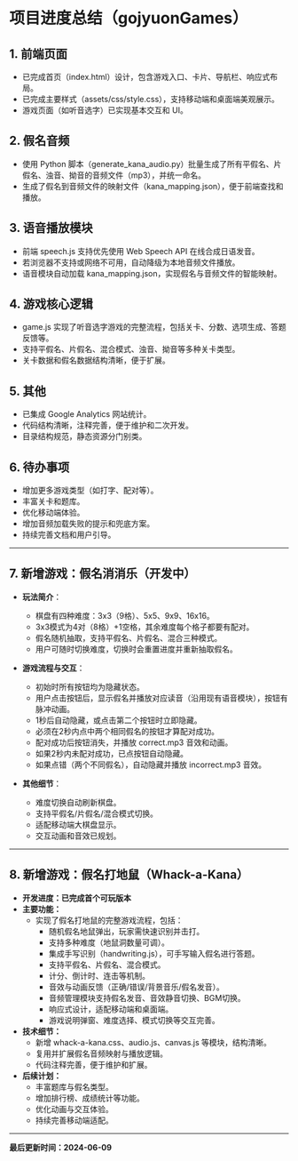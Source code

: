 # 项目进度总结（gojyuonGames）

## 1. 前端页面

- 已完成首页（index.html）设计，包含游戏入口、卡片、导航栏、响应式布局。
- 已完成主要样式（assets/css/style.css），支持移动端和桌面端美观展示。
- 游戏页面（如听音选字）已实现基本交互和 UI。

## 2. 假名音频

- 使用 Python 脚本（generate_kana_audio.py）批量生成了所有平假名、片假名、浊音、拗音的音频文件（mp3），并统一命名。
- 生成了假名到音频文件的映射文件（kana_mapping.json），便于前端查找和播放。

## 3. 语音播放模块

- 前端 speech.js 支持优先使用 Web Speech API 在线合成日语发音。
- 若浏览器不支持或网络不可用，自动降级为本地音频文件播放。
- 语音模块自动加载 kana_mapping.json，实现假名与音频文件的智能映射。

## 4. 游戏核心逻辑

- game.js 实现了听音选字游戏的完整流程，包括关卡、分数、选项生成、答题反馈等。
- 支持平假名、片假名、混合模式、浊音、拗音等多种关卡类型。
- 关卡数据和假名数据结构清晰，便于扩展。

## 5. 其他

- 已集成 Google Analytics 网站统计。
- 代码结构清晰，注释完善，便于维护和二次开发。
- 目录结构规范，静态资源分门别类。

## 6. 待办事项

- 增加更多游戏类型（如打字、配对等）。
- 丰富关卡和题库。
- 优化移动端体验。
- 增加音频加载失败的提示和兜底方案。
- 持续完善文档和用户引导。

---

## 7. 新增游戏：假名消消乐（开发中）

- **玩法简介**：

  - 棋盘有四种难度：3x3（9格）、5x5、9x9、16x16。
  - 3x3模式为4对（8格）+1空格，其余难度每个格子都要有配对。
  - 假名随机抽取，支持平假名、片假名、混合三种模式。
  - 用户可随时切换难度，切换时会重置进度并重新抽取假名。
- **游戏流程与交互**：

  - 初始时所有按钮均为隐藏状态。
  - 用户点击按钮后，显示假名并播放对应读音（沿用现有语音模块），按钮有脉冲动画。
  - 1秒后自动隐藏，或点击第二个按钮时立即隐藏。
  - 必须在2秒内点中两个相同假名的按钮才算配对成功。
  - 配对成功后按钮消失，并播放 correct.mp3 音效和动画。
  - 如果2秒内未配对成功，已点按钮自动隐藏。
  - 如果点错（两个不同假名），自动隐藏并播放 incorrect.mp3 音效。
- **其他细节**：

  - 难度切换自动刷新棋盘。
  - 支持平假名/片假名/混合模式切换。
  - 适配移动端大棋盘显示。
  - 交互动画和音效已规划。

---

## 8. 新增游戏：假名打地鼠（Whack-a-Kana）

- **开发进度：已完成首个可玩版本**
- **主要功能：**
  - 实现了假名打地鼠的完整游戏流程，包括：
    - 随机假名地鼠弹出，玩家需快速识别并击打。
    - 支持多种难度（地鼠洞数量可调）。
    - 集成手写识别（handwriting.js），可手写输入假名进行答题。
    - 支持平假名、片假名、混合模式。
    - 计分、倒计时、连击等机制。
    - 音效与动画反馈（正确/错误/背景音乐/假名发音）。
    - 音频管理模块支持假名发音、音效静音切换、BGM切换。
    - 响应式设计，适配移动端和桌面端。
    - 游戏说明弹窗、难度选择、模式切换等交互完善。
- **技术细节：**
  - 新增 whack-a-kana.css、audio.js、canvas.js 等模块，结构清晰。
  - 复用并扩展假名音频映射与播放逻辑。
  - 代码注释完善，便于维护和扩展。
- **后续计划：**
  - 丰富题库与假名类型。
  - 增加排行榜、成绩统计等功能。
  - 优化动画与交互体验。
  - 持续完善移动端适配。

---

**最后更新时间：2024-06-09**
